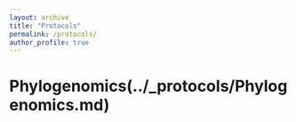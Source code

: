 ```yaml
---
layout: archive
title: "Protocols"
permalink: /protocols/
author_profile: true
---
```


# Phylogenomics(../_protocols/Phylogenomics.md)
